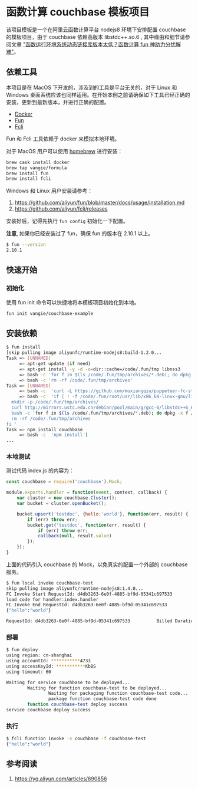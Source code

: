 # 函数计算 couchbase 模板项目

该项目模板是一个在阿里云函数计算平台 nodejs8 环境下安排配置 couchbase 的模板项目，由于 couchbase 依赖高版本 libstdc++.so.6 , 其中缘由和细节请参阅文章 ["函数运行环境系统动态链接库版本太低？函数计算 fun 神助力分忧解难"](https://yq.aliyun.com/articles/690856)。

## 依赖工具

本项目是在 MacOS 下开发的，涉及到的工具是平台无关的，对于 Linux 和 Windows 桌面系统应该也同样适用。在开始本例之前请确保如下工具已经正确的安装，更新到最新版本，并进行正确的配置。

* [Docker](https://www.docker.com/)
* [Fun](https://github.com/aliyun/fun)
* [Fcli](https://github.com/aliyun/fcli)

Fun 和 Fcli 工具依赖于 docker 来模拟本地环境。

对于 MacOS 用户可以使用 [homebrew](https://brew.sh/) 进行安装：

```bash
brew cask install docker
brew tap vangie/formula
brew install fun
brew install fcli
```

Windows 和 Linux 用户安装请参考：

1. https://github.com/aliyun/fun/blob/master/docs/usage/installation.md
2. https://github.com/aliyun/fcli/releases

安装好后，记得先执行 `fun config` 初始化一下配置。

**注意**, 如果你已经安装过了 fun，确保 fun 的版本在 2.10.1 以上。

```bash
$ fun --version
2.10.1
```

## 快速开始

### 初始化

使用 fun init 命令可以快捷地将本模板项目初始化到本地。

```bash
fun init vangie/couchbase-example
```

## 安装依赖

```bash
$ fun install
[skip pulling image aliyunfc/runtime-nodejs8:build-1.2.0...
Task => [UNNAMED]
     => apt-get update (if need)
     => apt-get install -y -d -o=dir::cache=/code/.fun/tmp libnss3
     => bash -c 'for f in $(ls /code/.fun/tmp/archives/*.deb); do dpkg -x $f /code/.fun/root; done;'
     => bash -c 'rm -rf /code/.fun/tmp/archives'
Task => [UNNAMED]
     => bash -c  'curl -L https://github.com/muxiangqiu/puppeteer-fc-starter-kit/raw/master/chrome/headless_shell.tar.gz --output headless_shell.tar.gz'](Task => install libstdc++
     => bash -c  'if [ ! -f /code/.fun/root/usr/lib/x86_64-linux-gnu/libstdc++.so.6 ]; then
  mkdir -p /code/.fun/tmp/archives/
  curl http://mirrors.ustc.edu.cn/debian/pool/main/g/gcc-6/libstdc++6_6.3.0-18+deb9u1_amd64.deb -o /code/.fun/tmp/archives/libstdc++6_6.3.0-18+deb9u1_amd64.deb
  bash -c 'for f in $(ls /code/.fun/tmp/archives/*.deb); do dpkg -x f /code/.fun/root; done;'
  rm -rf /code/.fun/tmp/archives
fi '
Task => npm install couchbase
     => bash -c  'npm install')
...
```

### 本地测试

测试代码 index.js 的内容为：

```javascript
const couchbase = require('couchbase').Mock;

module.exports.handler = function(event, context, callback) {
    var cluster = new couchbase.Cluster();
    var bucket = cluster.openBucket();

    bucket.upsert('testdoc', {hello:'world'}, function(err, result) {
        if (err) throw err;
        bucket.get('testdoc', function(err, result) {
            if (err) throw err;
            callback(null, result.value)
        });
    });
}
```

上面的代码引入 couchbase 的 Mock，以免真实的配置一个外部的 couchbase 服务。

```bash
$ fun local invoke couchbase-test
skip pulling image aliyunfc/runtime-nodejs8:1.4.0...
FC Invoke Start RequestId: d4db3263-6e0f-4885-bf9d-05341c697533
load code for handler:index.handler
FC Invoke End RequestId: d4db3263-6e0f-4885-bf9d-05341c697533
{"hello":"world"}

RequestId: d4db3263-6e0f-4885-bf9d-05341c697533          Billed Duration: 2222 ms        Memory Size: 1998 MB    Max Memory Used: 36 MB
```

### 部署

```bash
$ fun deploy
using region: cn-shanghai
using accountId: ***********4733
using accessKeyId: ***********KbBS
using timeout: 60

Waiting for service couchbase to be deployed...
        Waiting for function couchbase-test to be deployed...
                Waiting for packaging function couchbase-test code...
                package function couchbase-test code done
        function couchbase-test deploy success
service couchbase deploy success
```

### 执行

```bash
$ fcli function invoke -s couchbase -f couchbase-test
{"hello":"world"}
```

## 参考阅读

1. https://yq.aliyun.com/articles/690856